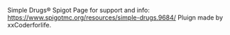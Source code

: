 Simple Drugs®
Spigot Page for support and info: https://www.spigotmc.org/resources/simple-drugs.9684/
Pluign made by xxCoderforlife.
